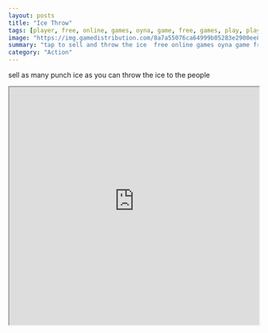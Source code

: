 ```yaml
---
layout: posts
title: "Ice Throw"
tags: [player, free, online, games, oyna, game, free, games, play, play, games]
image: "https://img.gamedistribution.com/8a7a55076ca64999b05283e2900ee8e9-512x512.jpeg"
summary: "tap to sell and throw the ice  free online games oyna game free games play play games"
category: "Action"
---
```


sell as many punch ice as you can throw the ice to the people

<iframe width="100%" height="480px;" src="https://html5.gamedistribution.com/8a7a55076ca64999b05283e2900ee8e9/"></iframe>